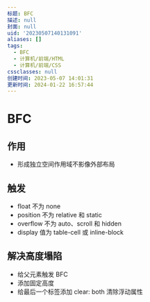 ```yaml
---
标题: BFC
描述: null
封面: null
uid: '20230507140131091'
aliases: []
tags:
  - BFC
  - 计算机/前端/HTML
  - 计算机/前端/CSS
cssclasses: null
创建时间: 2023-05-07 14:01:31
更新时间: 2024-01-22 16:57:44
---
```


# BFC

## 作用

- 形成独立空间作用域不影像外部布局

## 触发

- float 不为 none
- position 不为 relative 和 static
- overflow 不为 auto、scroll 和 hidden
- display 值为 table-cell 或 inline-block

## 解决高度塌陷

- 给父元素触发 BFC
- 添加固定高度
- 给最后一个标签添加 clear: both 清除浮动属性
